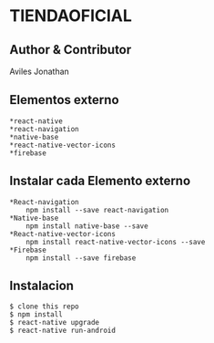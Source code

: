 TIENDAOFICIAL
========================
Author & Contributor
------------------------
Aviles Jonathan

Elementos externo
-----------------------
    *react-native
    *react-navigation
    *native-base
    *react-native-vector-icons
    *firebase

Instalar cada Elemento externo
------------------------
    *React-navigation
        npm install --save react-navigation
    *Native-base
        npm install native-base --save
    *React-native-vector-icons
        npm install react-native-vector-icons --save
    *Firebase  
        npm install --save firebase


Instalacion
-------------
    $ clone this repo
    $ npm install
    $ react-native upgrade
    $ react-native run-android
    